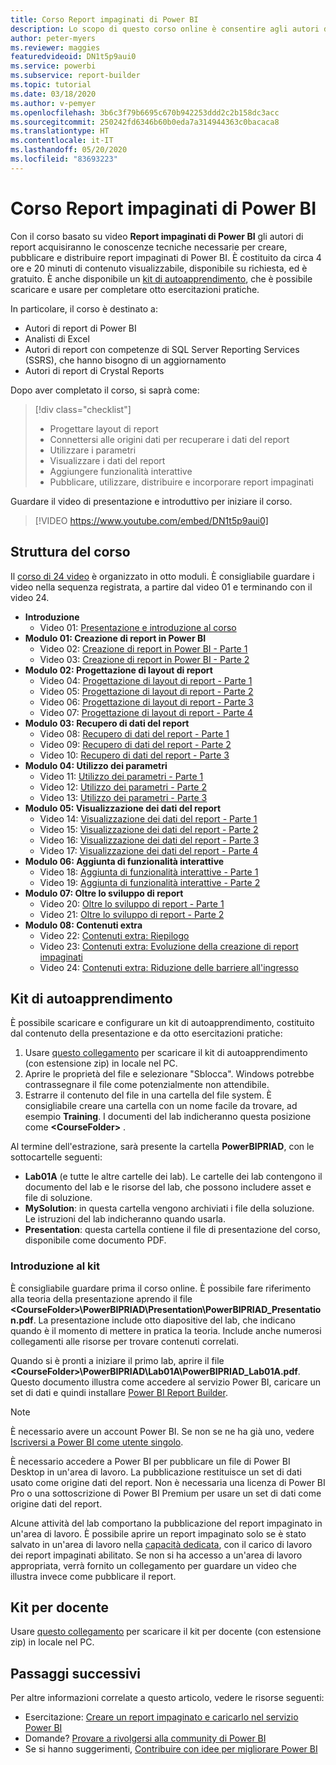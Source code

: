 ```yaml
---
title: Corso Report impaginati di Power BI
description: Lo scopo di questo corso online è consentire agli autori di report di ottenere le conoscenze tecniche necessarie per creare, pubblicare e distribuire report impaginati di Power BI.
author: peter-myers
ms.reviewer: maggies
featuredvideoid: DN1t5p9aui0
ms.service: powerbi
ms.subservice: report-builder
ms.topic: tutorial
ms.date: 03/18/2020
ms.author: v-pemyer
ms.openlocfilehash: 3b6c3f79b6695c670b942253ddd2c2b158dc3acc
ms.sourcegitcommit: 250242fd6346b60b0eda7a314944363c0bacaca8
ms.translationtype: HT
ms.contentlocale: it-IT
ms.lasthandoff: 05/20/2020
ms.locfileid: "83693223"
---
```

# <a name="power-bi-paginated-reports-in-a-day-course"></a>Corso Report impaginati di Power BI

Con il corso basato su video **Report impaginati di Power BI** gli autori di report acquisiranno le conoscenze tecniche necessarie per creare, pubblicare e distribuire report impaginati di Power BI. È costituito da circa 4 ore e 20 minuti di contenuto visualizzabile, disponibile su richiesta, ed è gratuito. È anche disponibile un [kit di autoapprendimento](#self-study-kit), che è possibile scaricare e usare per completare otto esercitazioni pratiche.

In particolare, il corso è destinato a:

- Autori di report di Power BI
- Analisti di Excel
- Autori di report con competenze di SQL Server Reporting Services (SSRS), che hanno bisogno di un aggiornamento
- Autori di report di Crystal Reports

Dopo aver completato il corso, si saprà come:

> [!div class="checklist"]
> - Progettare layout di report
> - Connettersi alle origini dati per recuperare i dati del report
> - Utilizzare i parametri
> - Visualizzare i dati del report
> - Aggiungere funzionalità interattive
> - Pubblicare, utilizzare, distribuire e incorporare report impaginati

Guardare il video di presentazione e introduttivo per iniziare il corso.

> [!VIDEO https://www.youtube.com/embed/DN1t5p9aui0]

## <a name="course-outline"></a>Struttura del corso

Il [corso di 24 video](https://www.youtube.com/playlist?list=PL1N57mwBHtN1icIhpjQOaRL8r9G-wytpT) è organizzato in otto moduli. È consigliabile guardare i video nella sequenza registrata, a partire dal video 01 e terminando con il video 24.

- **Introduzione**
  - Video 01: [Presentazione e introduzione al corso](https://www.youtube.com/watch?v=DN1t5p9aui0&list=PL1N57mwBHtN1icIhpjQOaRL8r9G-wytpT)
- **Modulo 01: Creazione di report in Power BI**
  - Video 02: [Creazione di report in Power BI - Parte 1](https://www.youtube.com/watch?v=s6Amctk3Z_g&list=PL1N57mwBHtN1icIhpjQOaRL8r9G-wytpT)
  - Video 03: [Creazione di report in Power BI - Parte 2](https://www.youtube.com/watch?v=jXTiYJKw1Rs&list=PL1N57mwBHtN1icIhpjQOaRL8r9G-wytpT)
- **Modulo 02: Progettazione di layout di report**
  - Video 04: [Progettazione di layout di report - Parte 1](https://www.youtube.com/watch?v=EjHANN3rGNs&list=PL1N57mwBHtN1icIhpjQOaRL8r9G-wytpT)
  - Video 05: [Progettazione di layout di report - Parte 2](https://www.youtube.com/watch?v=2CZIrJU_HZU&list=PL1N57mwBHtN1icIhpjQOaRL8r9G-wytpT)
  - Video 06: [Progettazione di layout di report - Parte 3](https://www.youtube.com/watch?v=eaFFzkT6pxE&list=PL1N57mwBHtN1icIhpjQOaRL8r9G-wytpT)
  - Video 07: [Progettazione di layout di report - Parte 4](https://www.youtube.com/watch?v=0z576TI27Vg&list=PL1N57mwBHtN1icIhpjQOaRL8r9G-wytpT)
- **Modulo 03: Recupero di dati del report**
  - Video 08: [Recupero di dati del report - Parte 1](https://www.youtube.com/watch?v=SHGTTYXtio0&list=PL1N57mwBHtN1icIhpjQOaRL8r9G-wytpT)
  - Video 09: [Recupero di dati del report - Parte 2](https://www.youtube.com/watch?v=1Dzd9wb7XUY&list=PL1N57mwBHtN1icIhpjQOaRL8r9G-wytpT)
  - Video 10: [Recupero di dati del report - Parte 3](https://www.youtube.com/watch?v=OFXG7sl5L2o&list=PL1N57mwBHtN1icIhpjQOaRL8r9G-wytpT)
- **Modulo 04: Utilizzo dei parametri**
  - Video 11: [Utilizzo dei parametri - Parte 1](https://www.youtube.com/watch?v=o7WaK88kheA&list=PL1N57mwBHtN1icIhpjQOaRL8r9G-wytpT)
  - Video 12: [Utilizzo dei parametri - Parte 2](https://www.youtube.com/watch?v=okj6wO72clQ&list=PL1N57mwBHtN1icIhpjQOaRL8r9G-wytpT)
  - Video 13: [Utilizzo dei parametri - Parte 3](https://www.youtube.com/watch?v=13-6sWIRD74&list=PL1N57mwBHtN1icIhpjQOaRL8r9G-wytpT)
- **Modulo 05: Visualizzazione dei dati del report**
  - Video 14: [Visualizzazione dei dati del report - Parte 1](https://www.youtube.com/watch?v=b4TxBBtOWSw&list=PL1N57mwBHtN1icIhpjQOaRL8r9G-wytpT)
  - Video 15: [Visualizzazione dei dati del report - Parte 2](https://www.youtube.com/watch?v=JhEa_TugXeE&list=PL1N57mwBHtN1icIhpjQOaRL8r9G-wytpT)
  - Video 16: [Visualizzazione dei dati del report - Parte 3](https://www.youtube.com/watch?v=dliLsRvQB-c&list=PL1N57mwBHtN1icIhpjQOaRL8r9G-wytpT)
  - Video 17: [Visualizzazione dei dati del report - Parte 4](https://www.youtube.com/watch?v=5yHxuRRP_eU&list=PL1N57mwBHtN1icIhpjQOaRL8r9G-wytpT)
- **Modulo 06: Aggiunta di funzionalità interattive**
  - Video 18: [Aggiunta di funzionalità interattive - Parte 1](https://www.youtube.com/watch?v=LInMHpTEaI0&list=PL1N57mwBHtN1icIhpjQOaRL8r9G-wytpT)
  - Video 19: [Aggiunta di funzionalità interattive - Parte 2](https://www.youtube.com/watch?v=b_pr1xsbRJc&list=PL1N57mwBHtN1icIhpjQOaRL8r9G-wytpT)
- **Modulo 07: Oltre lo sviluppo di report**
  - Video 20: [Oltre lo sviluppo di report - Parte 1](https://www.youtube.com/watch?v=1CgDVDslwvs&list=PL1N57mwBHtN1icIhpjQOaRL8r9G-wytpT)
  - Video 21: [Oltre lo sviluppo di report - Parte 2](https://www.youtube.com/watch?v=KRwtl7h0ynI&list=PL1N57mwBHtN1icIhpjQOaRL8r9G-wytpT)
- **Modulo 08: Contenuti extra**
  - Video 22: [Contenuti extra: Riepilogo](https://www.youtube.com/watch?v=w5zlJ8BodxI&list=PL1N57mwBHtN1icIhpjQOaRL8r9G-wytpT)
  - Video 23: [Contenuti extra: Evoluzione della creazione di report impaginati](https://www.youtube.com/watch?v=pevpai65MvY&list=PL1N57mwBHtN1icIhpjQOaRL8r9G-wytpT)
  - Video 24: [Contenuti extra: Riduzione delle barriere all'ingresso](https://www.youtube.com/watch?v=vu32LfckCt8&list=PL1N57mwBHtN1icIhpjQOaRL8r9G-wytpT)

## <a name="self-study-kit"></a>Kit di autoapprendimento

È possibile scaricare e configurare un kit di autoapprendimento, costituito dal contenuto della presentazione e da otto esercitazioni pratiche:

1. Usare [questo collegamento](https://aka.ms/priad-student) per scaricare il kit di autoapprendimento (con estensione zip) in locale nel PC.
1. Aprire le proprietà del file e selezionare "Sblocca". Windows potrebbe contrassegnare il file come potenzialmente non attendibile.
1. Estrarre il contenuto del file in una cartella del file system. È consigliabile creare una cartella con un nome facile da trovare, ad esempio **Training**. I documenti del lab indicheranno questa posizione come **&lt;CourseFolder&gt;** .

Al termine dell'estrazione, sarà presente la cartella **PowerBIPRIAD**, con le sottocartelle seguenti:

- **Lab01A** (e tutte le altre cartelle dei lab). Le cartelle dei lab contengono il documento del lab e le risorse del lab, che possono includere asset e file di soluzione.
- **MySolution**: in questa cartella vengono archiviati i file della soluzione. Le istruzioni del lab indicheranno quando usarla.
- **Presentation**: questa cartella contiene il file di presentazione del corso, disponibile come documento PDF.

### <a name="getting-started-with-the-kit"></a>Introduzione al kit

È consigliabile guardare prima il corso online. È possibile fare riferimento alla teoria della presentazione aprendo il file **&lt;CourseFolder&gt;\PowerBIPRIAD\Presentation\PowerBIPRIAD_Presentation.pdf**. La presentazione include otto diapositive del lab, che indicano quando è il momento di mettere in pratica la teoria. Include anche numerosi collegamenti alle risorse per trovare contenuti correlati.

Quando si è pronti a iniziare il primo lab, aprire il file **&lt;CourseFolder&gt;\PowerBIPRIAD\Lab01A\PowerBIPRIAD_Lab01A.pdf**. Questo documento illustra come accedere al servizio Power BI, caricare un set di dati e quindi installare [Power BI Report Builder](../paginated-reports/report-builder-power-bi.md).

> [!NOTE]
> È necessario avere un account Power BI. Se non se ne ha già uno, vedere [Iscriversi a Power BI come utente singolo](../fundamentals/service-self-service-signup-for-power-bi.md).
>
> È necessario accedere a Power BI per pubblicare un file di Power BI Desktop in un'area di lavoro. La pubblicazione restituisce un set di dati usato come origine dati del report. Non è necessaria una licenza di Power BI Pro o una sottoscrizione di Power BI Premium per usare un set di dati come origine dati del report.
>
> Alcune attività del lab comportano la pubblicazione del report impaginato in un'area di lavoro. È possibile aprire un report impaginato solo se è stato salvato in un'area di lavoro nella [capacità dedicata](../admin/service-premium-what-is.md#dedicated-capacities), con il carico di lavoro dei report impaginati abilitato. Se non si ha accesso a un'area di lavoro appropriata, verrà fornito un collegamento per guardare un video che illustra invece come pubblicare il report.

## <a name="instructor-kit"></a>Kit per docente

Usare [questo collegamento](https://aka.ms/priad-instructor) per scaricare il kit per docente (con estensione zip) in locale nel PC.

## <a name="next-steps"></a>Passaggi successivi

Per altre informazioni correlate a questo articolo, vedere le risorse seguenti:

- Esercitazione: [Creare un report impaginato e caricarlo nel servizio Power BI](../paginated-reports/paginated-reports-quickstart-aw.md)
- Domande? [Provare a rivolgersi alla community di Power BI](https://community.powerbi.com/)
- Se si hanno suggerimenti, [Contribuire con idee per migliorare Power BI](https://ideas.powerbi.com/)
